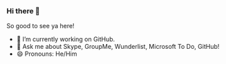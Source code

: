 ### Hi there 👋

So good to see ya here! 
- 🔭 I’m currently working on GitHub.
- 💬 Ask me about Skype, GroupMe, Wunderlist, Microsoft To Do, GitHub!
- 😄 Pronouns: He/Him
